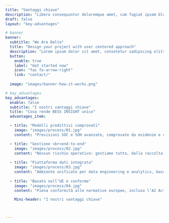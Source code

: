 ```yaml
---
title: "Vantaggi chiave"
description: "Libero consequuntur doloremque amet, cum fugiat ipsam blanditiis corrupti praesentium quis."
draft: false
layout: "key-advantages"

# banner
banner:
  subtitle: "We Are Delta"
  title: "Design your project with user centered approach"
  description: "Lorem ipsum dolor sit amet, consetetur sadipscing elitr, diam nonumy eirmod tempor invidunt ut labore dolore magna"
  button:
    enable: true
    label: "Get started now"
    icon: "fas fa-arrow-right"
    link: "contact/"
  
  image: "images/banner-how-it-works.png"

# key_advantages
key_advantages:
  enable: false
  subtitle: "I nostri vantaggi chiave"
  title: "Cosa rende BESS INSIGHT unico"
  advantages_item:

  - title: "Modelli predittivi comprovati"
    image: "images/process/01.jpg"
    content: "Previsioni SOC e SOH avanzate, comprovate da evidenze e con impatto economico."

  - title: "Gestione <br>end-to-end"
    image: "images/process/02.jpg"
    content: "Nessun rischio operativo: gestiamo tutto, dalla raccolta dati alla consegna dei risultati."
    
  - title: "Piattaforma dati integrata"
    image: "images/process/03.jpg"
    content: "Ambiente unificato per data engineering e analytics, basato su tecnologie open source."
    
  - title: "Basato nell’UE e conforme"
    image: "images/process/04.jpg"
    content: "Piena conformità alle normative europee, incluso l’AI Act, con dati gestiti all’interno dell’UE."

    Mini-header: "I nostri vantaggi chiave"



---
```

